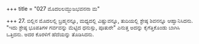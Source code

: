 +++
title = "027 ಮೊದಲಲಮ್ಬುಜಭವನನಾ ಮ"

+++
27. ಬಿಲ್ಲಿನ ಮೊದಲಲ್ಲಿ ಬ್ರಹ್ಮನನ್ನೂ, ಮಧ್ಯದಲ್ಲಿ ವಿಷ್ಣುವನ್ನೂ, ತುದಿಯಲ್ಲಿ ಶ್ರೇಷ್ಠ ಶಿವನನ್ನೂ ಆಹ್ವಾನಿಸಿದನು. "ಇದು ಶ್ರೇಷ್ಠ ಭೂಪತಿಗಳ ಗರ್ವವನ್ನು ಮೆಟ್ಟಿದ ಧನುಸ್ಸು, ಪೂತುರೇ" ಎನುತ್ತ ಅದನ್ನು ಕೈಗೆತ್ತಿಕೊಂಡು ಬಾಗಿಸಿ ಒತ್ತಿದನು. ಅದರ ಕೊರಳಿಗೆ ಹೆದೆಯನ್ನು ತೊಡಿಸಿದನು.